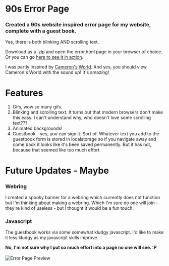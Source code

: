 # 90s Error Page
### Created a 90s website inspired error page for my website, complete with a guest book.
Yes, there is both blinking AND scrolling text.

Download as a .zip and open the error.html page in your browser of choice. Or you can go [here to see it in action](http://www.raenpayne.com/error "Spooky 90s themed 404 page").

I was partly inspired by [Cameron's World](https://www.cameronsworld.net/). And yes, you should view Cameron's World with the sound up! It's amazing!

# Features
1. Gifs, wow so many gifs. 
2. Blinking and scrolling text. It turns out that modern browsers don't make this easy. I can't understand why, who doesn't love some scrolling text???
3. Animated backgrounds! 
4. Guestbook - yes, you can sign it. Sort of.
Whatever text you add to the guestbook form is stored in localstorage so if you navigate away and come back it looks like it's been saved permanently. But it has not, because that seemed like too much effort. 

# Future Updates - Maybe
### Webring
I created a spooky banner for a webring which currently does not function but I'm thinking about making a webring. Which I'm sure no one will join - they're kind of useless - but I thought it would be a fun touch. 
### Javascript
The guestbook works via some somewhat kludgy javascript. I'd like to make it less kludgy as my javascript skills improve. 


**No, I'm not sure why I put so much effort into a page no one will see. :P**
<br>
<br>
![Error Page Preview](https://github.com/raenpayne/90s-error-page/blob/main/error%20screenshot.png)
